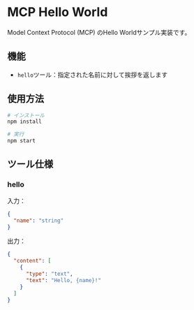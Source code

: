 # MCP Hello World

Model Context Protocol (MCP) のHello Worldサンプル実装です。

## 機能

- `hello`ツール：指定された名前に対して挨拶を返します

## 使用方法

```bash
# インストール
npm install

# 実行
npm start
```

## ツール仕様

### hello

入力：
```json
{
  "name": "string"
}
```

出力：
```json
{
  "content": [
    {
      "type": "text",
      "text": "Hello, {name}!"
    }
  ]
}
```